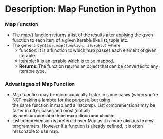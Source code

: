 # Description: Map Function in Python

### Map Function
* The map() function returns a list of the results after applying the given function to each item of a given iterable 
  like list, tuple etc.
* The general syntax is `map(function, iterable)` where
    - function: It is a function to which map passes each element of given iterable.
    - iterable: It is an iterable which is to be mapped.
    - **Returns**: The function returns an object that can be converted to any iterable type.

### Advantages of Map Function
* Map function may be microscopically faster in some cases (when you're NOT making a lambda for the purpose, but using  
  the same function in map and a listcomp). List comprehensions may be faster in other cases and most (not all)  
  pythonistas consider them more direct and clearer.
* List comprehension is preferred over Map as it is more obvious to new programmers. However if a function is already 
  defined, it is often reasonable to use map. 
